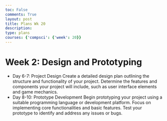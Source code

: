 ```yaml
---
toc: False
comments: True
layout: post
title: Plans Wk 20
description: 
type: plans
courses: {'compsci': {'week': 20}}
---
```


# Week 2: Design and Prototyping
- Day 6-7: Project Design
Create a detailed design plan outlining the structure and functionality of your project.
Determine the features and components your project will include, such as user interface elements and game mechanics.
- Day 8-10: Prototype Development
Begin prototyping your project using a suitable programming language or development platform.
Focus on implementing core functionalities and basic features.
Test your prototype to identify and address any issues or bugs.